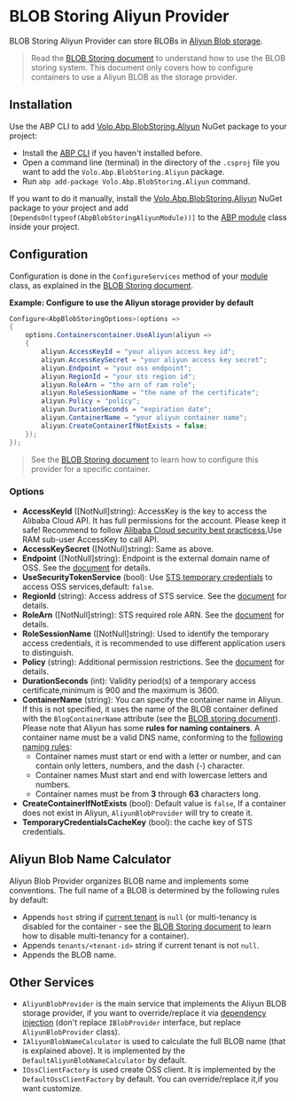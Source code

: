 # BLOB Storing Aliyun Provider

BLOB Storing Aliyun Provider can store BLOBs in [Aliyun Blob storage](https://help.aliyun.com/product/31815.html).

> Read the [BLOB Storing document](Blob-Storing.md) to understand how to use the BLOB storing system. This document only covers how to configure containers to use a Aliyun BLOB as the storage provider.

## Installation

Use the ABP CLI to add [Volo.Abp.BlobStoring.Aliyun](https://www.nuget.org/packages/Volo.Abp.BlobStoring.Aliyun) NuGet package to your project:

* Install the [ABP CLI](https://docs.abp.io/en/abp/latest/CLI) if you haven't installed before.
* Open a command line (terminal) in the directory of the `.csproj` file you want to add the `Volo.Abp.BlobStoring.Aliyun` package.
* Run `abp add-package Volo.Abp.BlobStoring.Aliyun` command.

If you want to do it manually, install the [Volo.Abp.BlobStoring.Aliyun](https://www.nuget.org/packages/Volo.Abp.BlobStoring.Aliyun) NuGet package to your project and add `[DependsOn(typeof(AbpBlobStoringAliyunModule))]` to the [ABP module](Module-Development-Basics.md) class inside your project.

## Configuration

Configuration is done in the `ConfigureServices` method of your [module](Module-Development-Basics.md) class, as explained in the [BLOB Storing document](Blob-Storing.md).

**Example: Configure to use the Aliyun storage provider by default**

````csharp
Configure<AbpBlobStoringOptions>(options =>
{
    options.Containerscontainer.UseAliyun(aliyun =>
    {
        aliyun.AccessKeyId = "your aliyun access key id";
        aliyun.AccessKeySecret = "your aliyun access key secret";
        aliyun.Endpoint = "your oss endpoint";
        aliyun.RegionId = "your sts region id";
        aliyun.RoleArn = "the arn of ram role";
        aliyun.RoleSessionName = "the name of the certificate";
        aliyun.Policy = "policy";
        aliyun.DurationSeconds = "expiration date";
        aliyun.ContainerName = "your aliyun container name";
        aliyun.CreateContainerIfNotExists = false;
    });
});
````

> See the [BLOB Storing document](Blob-Storing.md) to learn how to configure this provider for a specific container.

### Options

* **AccessKeyId** ([NotNull]string): AccessKey is the key to access the Alibaba Cloud API. It has full permissions for the account. Please keep it safe! Recommend to follow [Alibaba Cloud security best practicess](https://help.aliyun.com/document_detail/102600.html),Use RAM sub-user AccessKey to call API.
* **AccessKeySecret** ([NotNull]string): Same as above.
* **Endpoint** ([NotNull]string): Endpoint is the external domain name of OSS. See the [document](https://help.aliyun.com/document_detail/31837.html) for details. 
* **UseSecurityTokenService** (bool): Use [STS temporary credentials](https://help.aliyun.com/document_detail/100624.html) to access OSS services,default: `false`.
* **RegionId** (string): Access address of STS service. See the [document](https://help.aliyun.com/document_detail/66053.html) for details.
* **RoleArn** ([NotNull]string): STS required role ARN. See the [document](https://help.aliyun.com/document_detail/100624.html) for details.
* **RoleSessionName** ([NotNull]string): Used to identify the temporary access credentials, it is recommended to use different application users to distinguish.
* **Policy** (string): Additional permission restrictions. See the [document](https://help.aliyun.com/document_detail/100680.html) for details.
* **DurationSeconds** (int): Validity period(s) of a temporary access certificate,minimum is 900 and the maximum is 3600.
* **ContainerName** (string): You can specify the container name in Aliyun. If this is not specified, it uses the name of the BLOB container defined with the `BlogContainerName` attribute (see the [BLOB storing document](Blob-Storing.md)). Please note that Aliyun has some **rules for naming containers**. A container name must be a valid DNS name, conforming to the [following naming rules](https://help.aliyun.com/knowledge_detail/39668.html):
    * Container names must start or end with a letter or number, and can contain only letters, numbers, and the dash (-) character.
    * Container names Must start and end with lowercase letters and numbers.
    * Container names must be from **3** through **63** characters long.
* **CreateContainerIfNotExists** (bool): Default value is `false`, If a container does not exist in Aliyun, `AliyunBlobProvider` will try to create it.
* **TemporaryCredentialsCacheKey** (bool): the cache key of STS credentials.


## Aliyun Blob Name Calculator

Aliyun Blob Provider organizes BLOB name and implements some conventions. The full name of a BLOB is determined by the following rules by default:

* Appends `host` string if [current tenant](Multi-Tenancy.md) is `null` (or multi-tenancy is disabled for the container - see the [BLOB Storing document](Blob-Storing.md) to learn how to disable multi-tenancy for a container).
* Appends `tenants/<tenant-id>` string if current tenant is not `null`.
* Appends the BLOB name.

## Other Services

* `AliyunBlobProvider` is the main service that implements the Aliyun BLOB storage provider, if you want to override/replace it via [dependency injection](Dependency-Injection.md) (don't replace `IBlobProvider` interface, but replace `AliyunBlobProvider` class).
* `IAliyunBlobNameCalculator` is used to calculate the full BLOB name (that is explained above). It is implemented by the `DefaultAliyunBlobNameCalculator` by default.
* `IOssClientFactory` is used create OSS client. It is implemented by the `DefaultOssClientFactory` by default. You can override/replace it,if you want customize.
